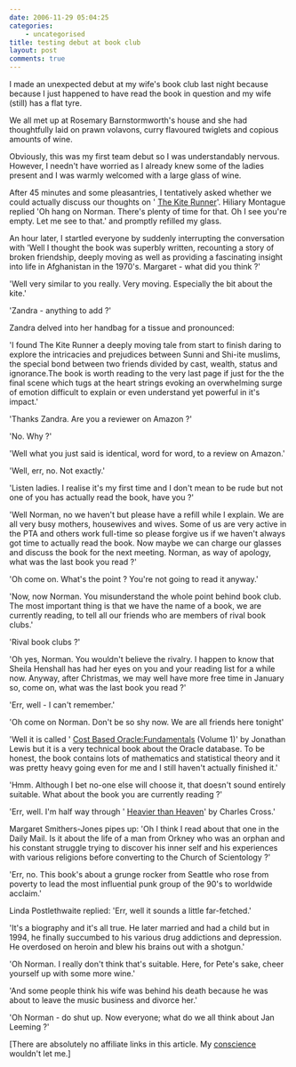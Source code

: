 ```yaml
---
date: 2006-11-29 05:04:25
categories:
    - uncategorised
title: testing debut at book club
layout: post
comments: true
---
```

I made an unexpected debut at my wife's book club last night because
because I just happened to have read the book in question and my wife
(still) has a flat tyre.

We all met up at Rosemary Barnstormworth's house and she had
thoughtfully laid on prawn volavons, curry flavoured twiglets and
copious amounts of wine.

Obviously, this was my first team debut so I was understandably nervous.
However, I needn't have worried as I already knew some of the ladies
present and I was warmly welcomed with a large glass of wine.

After 45 minutes and some pleasantries, I tentatively asked whether we
could actually discuss our thoughts on '
[The Kite Runner](http://www.amazon.co.uk/Kite-Runner-Khaled-Hosseini/dp/0747566534/sr=1-1/qid=1164747783/ref=sr_1_1/203-2869917-8143900?ie=UTF8&s=books)'.
Hiliary Montague replied 'Oh hang on Norman. There's plenty of time for
that. Oh I see you're empty. Let me see to that.' and promptly refilled
my glass.

An hour later, I startled everyone by suddenly interrupting the
conversation with 'Well I thought the book was superbly written,
recounting a story of broken friendship, deeply moving as well as
providing a fascinating insight into life in Afghanistan in the 1970's.
Margaret - what did you think ?'

'Well very similar to you really. Very moving. Especially the bit about
the kite.'

'Zandra - anything to add ?'

Zandra delved into her handbag for a tissue and pronounced:

'I found The Kite Runner a deeply moving tale from start to finish
daring to explore the intricacies and prejudices between Sunni and
Shi-ite muslims, the special bond between two friends divided by cast,
wealth, status and ignorance.The book is worth reading to the very last
page if just for the the final scene which tugs at the heart strings
evoking an overwhelming surge of emotion difficult to explain or even
understand yet powerful in it's impact.'

'Thanks Zandra. Are you a reviewer on Amazon ?'

'No. Why ?'

'Well what you just said is identical, word for word, to a review on
Amazon.'

'Well, err, no. Not exactly.'

'Listen ladies. I realise it's my first time and I don't mean to be rude
but not one of you has actually read the book, have you ?'

'Well Norman, no we haven't but please have a refill while I explain. We
are all very busy mothers, housewives and wives. Some of us are very
active in the PTA and others work full-time so please forgive us if we
haven't always got time to actually read the book. Now maybe we can
charge our glasses and discuss the book for the next meeting. Norman, as
way of apology, what was the last book you read ?'

'Oh come on. What's the point ? You're not going to read it anyway.'

'Now, now Norman. You misunderstand the whole point behind book club.
The most important thing is that we have the name of a book, we are
currently reading, to tell all our friends who are members of rival book
clubs.'

'Rival book clubs ?'

'Oh yes, Norman. You wouldn't believe the rivalry. I happen to know that
Sheila Henshall has had her eyes on you and your reading list for a
while now. Anyway, after Christmas, we may well have more free time in
January so, come on, what was the last book you read ?'

'Err, well - I can't remember.'

'Oh come on Norman. Don't be so shy now. We are all friends here
tonight'

'Well it is called '
[Cost Based Oracle:Fundamentals](http://www.amazon.co.uk/Cost-Based-Oracle-Fundamentals-v/dp/1590596366/sr=1-1/qid=1164751165/ref=sr_1_1/203-2869917-8143900?ie=UTF8&s=books)
(Volume 1)' by Jonathan Lewis but it is a very technical book about the
Oracle database. To be honest, the book contains lots of mathematics and
statistical theory and it was pretty heavy going even for me and I still
haven't actually finished it.'

'Hmm. Although I bet no-one else will choose it, that doesn't sound
entirely suitable. What about the book you are currently reading ?'

'Err, well. I'm half way through '
[Heavier than Heaven](http://www.amazon.co.uk/Heavier-Than-Heaven-Biography-Cobain/dp/0340739398/sr=1-1/qid=1164750166/ref=sr_1_1/203-2869917-8143900?ie=UTF8&s=books)'
by Charles Cross.'

Margaret Smithers-Jones pipes up: 'Oh I think I read about that one in
the Daily Mail. Is it about the life of a man from Orkney who was an
orphan and his constant struggle trying to discover his inner self and
his experiences with various religions before converting to the Church
of Scientology ?'

'Err, no. This book's about a grunge rocker from Seattle who rose from
poverty to lead the most influential punk group of the 90's to worldwide
acclaim.'

Linda Postlethwaite replied: 'Err, well it sounds a little far-fetched.'

'It's a biography and it's all true. He later married and had a child
but in 1994, he finally succumbed to his various drug addictions and
depression. He overdosed on heroin and blew his brains out with a
shotgun.'

'Oh Norman. I really don't think that's suitable. Here, for Pete's sake,
cheer yourself up with some more wine.'

'And some people think his wife was behind his death because he was
about to leave the music business and divorce her.'

'Oh Norman - do shut up. Now everyone; what do we all think about Jan
Leeming ?'

[There are absolutely no affiliate links in this article. My
[conscience](http://www.nbrightside.com/blog/2005/12/22/confession-time/)
wouldn't let me.]

